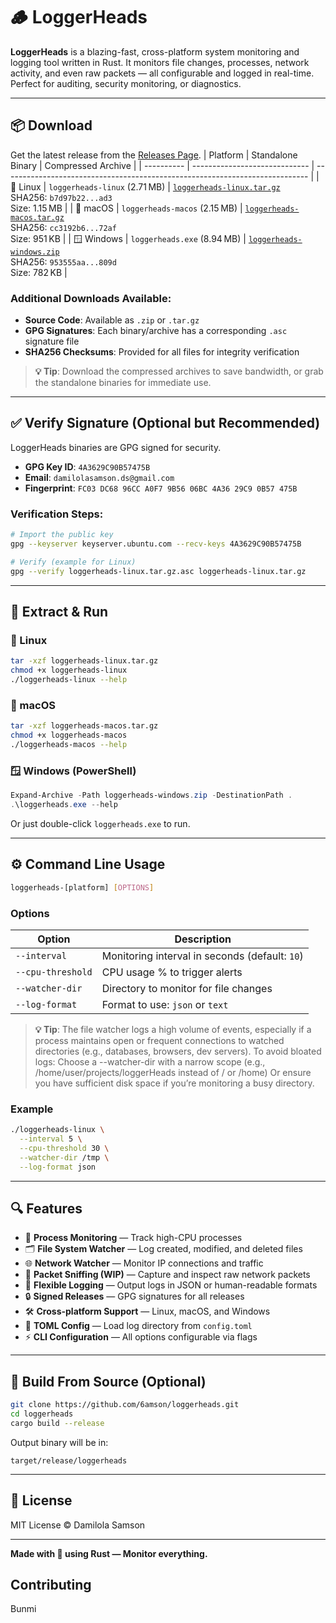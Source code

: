 # 🪵 LoggerHeads

**LoggerHeads** is a blazing-fast, cross-platform system monitoring and logging tool written in Rust. It monitors file changes, processes, network activity, and even raw packets — all configurable and logged in real-time. Perfect for auditing, security monitoring, or diagnostics.

---

## 📦 Download

Get the latest release from the [Releases Page](https://github.com/6amson/loggerheads/releases/latest).
| Platform   | Standalone Binary             | Compressed Archive                                                           |
| ---------- | ----------------------------- | ---------------------------------------------------------------------------- |
| 🐧 Linux   | `loggerheads-linux` (2.71 MB) | [`loggerheads-linux.tar.gz`](#)<br>SHA256: `b7d97b22...ad3`<br>Size: 1.15 MB |
| 🍎 macOS   | `loggerheads-macos` (2.15 MB) | [`loggerheads-macos.tar.gz`](#)<br>SHA256: `cc3192b6...72af`<br>Size: 951 KB |
| 🪟 Windows | `loggerheads.exe` (8.94 MB)   | [`loggerheads-windows.zip`](#)<br>SHA256: `953555aa...809d`<br>Size: 782 KB  |


### Additional Downloads Available:
- **Source Code**: Available as `.zip` or `.tar.gz` 
- **GPG Signatures**: Each binary/archive has a corresponding `.asc` signature file
- **SHA256 Checksums**: Provided for all files for integrity verification

> **💡 Tip**: Download the compressed archives to save bandwidth, or grab the standalone binaries for immediate use.

---

## ✅ Verify Signature (Optional but Recommended)

LoggerHeads binaries are GPG signed for security.

- **GPG Key ID**: `4A3629C90B57475B`
- **Email**: `damilolasamson.ds@gmail.com`
- **Fingerprint**: `FC03 DC68 96CC A0F7 9B56 06BC 4A36 29C9 0B57 475B`

### Verification Steps:
```bash
# Import the public key
gpg --keyserver keyserver.ubuntu.com --recv-keys 4A3629C90B57475B

# Verify (example for Linux)
gpg --verify loggerheads-linux.tar.gz.asc loggerheads-linux.tar.gz
```

---

## 🚀 Extract & Run

### 🐧 Linux
```bash
tar -xzf loggerheads-linux.tar.gz
chmod +x loggerheads-linux
./loggerheads-linux --help
```

### 🍎 macOS
```bash
tar -xzf loggerheads-macos.tar.gz
chmod +x loggerheads-macos
./loggerheads-macos --help
```

### 🪟 Windows (PowerShell)
```powershell
Expand-Archive -Path loggerheads-windows.zip -DestinationPath .
.\loggerheads.exe --help
```
Or just double-click `loggerheads.exe` to run.

---

## ⚙️ Command Line Usage

```bash
loggerheads-[platform] [OPTIONS]
```

### Options

| Option | Description |
|--------|-------------|
| `--interval` | Monitoring interval in seconds (default: `10`) |
| `--cpu-threshold` | CPU usage % to trigger alerts |
| `--watcher-dir` | Directory to monitor for file changes |
| `--log-format` | Format to use: `json` or `text` |


> **💡 Tip**: The file watcher logs a high volume of events, especially if a process maintains open or frequent connections to watched directories (e.g., databases, browsers, dev servers). To avoid bloated logs: Choose a --watcher-dir with a narrow scope (e.g., /home/user/projects/loggerHeads instead of / or /home) Or ensure you have sufficient disk space if you’re monitoring a busy directory.

### Example
```bash
./loggerheads-linux \
  --interval 5 \
  --cpu-threshold 30 \
  --watcher-dir /tmp \
  --log-format json
```

---

## 🔍 Features

- 🧠 **Process Monitoring** — Track high-CPU processes
- 🗂️ **File System Watcher** — Log created, modified, and deleted files
- 🌐 **Network Watcher** — Monitor IP connections and traffic
- 📡 **Packet Sniffing (WIP)** — Capture and inspect raw network packets
- 🧾 **Flexible Logging** — Output logs in JSON or human-readable formats
- 🔒 **Signed Releases** — GPG signatures for all releases
- 🛠️ **Cross-platform Support** — Linux, macOS, and Windows
- 🧩 **TOML Config** — Load log directory from `config.toml`
- ⚡ **CLI Configuration** — All options configurable via flags

---

## 🧪 Build From Source (Optional)

```bash
git clone https://github.com/6amson/loggerheads.git
cd loggerheads
cargo build --release
```

Output binary will be in:
```
target/release/loggerheads
```

---

## 📜 License

MIT License © Damilola Samson

---

**Made with 🦀 using Rust — Monitor everything.**

## Contributing
Bunmi
